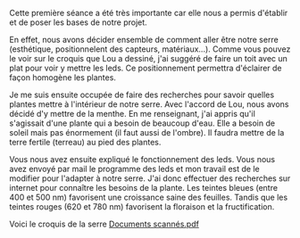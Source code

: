 Cette première séance a été très importante car elle nous a permis d'établir et de poser les bases de notre projet.

En effet, nous avons décider ensemble de comment aller être notre serre (esthétique, positionnelent des capteurs, matériaux...).
Comme vous pouvez le voir sur le croquis que Lou a dessiné, j'ai suggéré de faire un toit avec un plat pour voir y mettre les leds. Ce positionnement 
permettra d'éclairer de façon homogène les plantes. 

Je me suis ensuite occupée de faire des recherches pour savoir quelles plantes mettre à l'intérieur de notre serre. Avec l'accord de Lou, nous avons décidé 
d'y mettre de la menthe. En me renseignant, j'ai appris qu'il s'agissait d'une plante qui a besoin de beaucoup d'eau.
Elle a besoin de soleil mais pas énormement (il faut aussi de l'ombre). Il faudra mettre de la terre fertile (terreau) au pied des plantes.

Vous nous avez ensuite expliqué le fonctionnement des leds. Vous nous avez envoyé par mail le programme des leds et mon travail est de le 
modifier pour l'adapter à notre serre. J'ai donc effectuer des recherches sur internet pour connaître les besoins de la plante. Les teintes bleues 
(entre 400 et 500 nm) favorisent une croissance saine des feuilles. Tandis que les teintes rouges (620 et 780 nm) favorisent la floraison et la 
fructification.





Voici le croquis de la serre 
[Documents scannés.pdf](https://github.com/RomaneLou/SerreAutonome/files/10209971/Documents.scannes.pdf)

